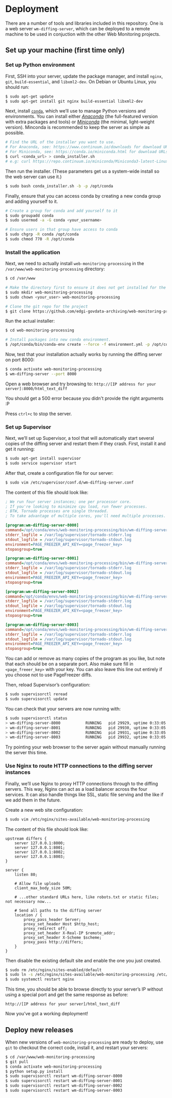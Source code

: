 # Deployment

There are a number of tools and libraries included in this repository. One is a web server `wm-diffing-server`, which can be deployed to a remote machine to be used in conjuction with the other Web Monitoring projects.


## Set up your machine (first time only)

### Set up Python environment

First, SSH into your server, update the package manager, and install `nginx`, `git`, `build-essential`, and `libxml2-dev`. On Debian or Ubuntu Linux, you should run:

```sh
$ sudo apt-get update
$ sudo apt-get install git nginx build-essential libxml2-dev
```

Next, install [`conda`](https://conda.io/), which we’ll use to manage Python versions and environments. You can install either [*Anaconda*](https://www.continuum.io/downloads) (the full-featured version with extra packages and tools) or [*Miniconda*](https://conda.io/miniconda.html) (the minimal, light-weight version). Minconda is recommended to keep the server as simple as possible.

```sh
# Find the URL of the installer you want to use.
# For Anaconda, see: https://www.continuum.io/downloads for download URLs
# For Miniconda, see: https://conda.io/miniconda.html for download URLs
$ curl <conda_url> > conda_installer.sh
# e.g: curl https://repo.continuum.io/miniconda/Miniconda3-latest-Linux-x86_64.sh > conda_installer.sh
```

Then run the installer. (These parameters get us a system-wide install so the web server can use it.)

```sh
$ sudo bash conda_installer.sh -b -p /opt/conda
```

Finally, ensure that you can access conda by creating a new conda group and adding yourself to it.

```sh
# Create a group for conda and add yourself to it
$ sudo groupadd conda
$ sudo usermod -a -G conda <your_username>

# Ensure users in that group have access to conda
$ sudo chgrp -R conda /opt/conda
$ sudo chmod 770 -R /opt/conda
```


### Install the application

Next, we need to actually install `web-monitoring-processing` in the `/var/www/web-monitoring-processing` directory:

```sh
$ cd /var/www

# Make the directory first to ensure it does not get installed for the root user
$ sudo mkdir web-monitoring-processing
$ sudo chown <your_user> web-monitoring-processing

# Clone the git repo for the project
$ git clone https://github.com/edgi-govdata-archiving/web-monitoring-processing.git
```

Run the actual installer:

```sh
$ cd web-monitoring-processing

# Install packages into new conda environment.
$ /opt/conda/bin/conda-env create --force -f environment.yml -p /opt/conda/envs/web-monitoring-processing

```

Now, test that your installation actually works by running the diffing server on port 8000:

```sh
$ conda activate web-monitoring-processing
$ wm-diffing-server --port 8000
```

Open a web browser and try browsing to: `http://[IP address for your server]:8000/html_text_diff`

You should get a 500 error because you didn't provide the right arguments :P

Press `ctrl+c` to stop the server.


### Set up Supervisor

Next, we’ll set up Supervisor, a tool that will automatically start several copies of the diffing server and restart them if they crash. First, install it and get it running:

```sh
$ sudo apt-get install supervisor
$ sudo service supervisor start
```

After that, create a configuration file for our server:

```sh
$ sudo vim /etc/supervisor/conf.d/wm-diffing-server.conf
```

The content of this file should look like:

```ini
; We run four server instances; one per processor core.
; If you're looking to minimize cpu load, run fewer processes.
; BTW, Tornado processes are single threaded.
; To take advantage of multiple cores, you'll need multiple processes.

[program:wm-diffing-server-8000]
command=/opt/conda/envs/web-monitoring-processing/bin/wm-diffing-server --port 8000
stderr_logfile = /var/log/supervisor/tornado-stderr.log
stdout_logfile = /var/log/supervisor/tornado-stdout.log
environment=PAGE_FREEZER_API_KEY=<page_freezer_key>
stopasgroup=true

[program:wm-diffing-server-8001]
command=/opt/conda/envs/web-monitoring-processing/bin/wm-diffing-server --port 8001
stderr_logfile = /var/log/supervisor/tornado-stderr.log
stdout_logfile = /var/log/supervisor/tornado-stdout.log
environment=PAGE_FREEZER_API_KEY=<page_freezer_key>
stopasgroup=true

[program:wm-diffing-server-8002]
command=/opt/conda/envs/web-monitoring-processing/bin/wm-diffing-server --port 8002
stderr_logfile = /var/log/supervisor/tornado-stderr.log
stdout_logfile = /var/log/supervisor/tornado-stdout.log
environment=PAGE_FREEZER_API_KEY=<page_freezer_key>
stopasgroup=true

[program:wm-diffing-server-8003]
command=/opt/conda/envs/web-monitoring-processing/bin/wm-diffing-server --port 8003
stderr_logfile = /var/log/supervisor/tornado-stderr.log
stdout_logfile = /var/log/supervisor/tornado-stdout.log
environment=PAGE_FREEZER_API_KEY=<page_freezer_key>
stopasgroup=true
```

You can add or remove as many copies of the program as you like, but note that each should be on a separate port. Also make sure fill in `<page_freeer_key>` with your key. You can also leave this line out entirely if you choose not to use PageFreezer diffs.

Then, reload Supervisor’s configuration:

```sh
$ sudo supervisorctl reread
$ sudo supervisorctl update
```

You can check that your servers are now running with:

```sh
$ sudo supervisorctl status
> wm-diffing-server-8000           RUNNING   pid 29929, uptime 0:33:05
> wm-diffing-server-8001           RUNNING   pid 29930, uptime 0:33:05
> wm-diffing-server-8002           RUNNING   pid 29931, uptime 0:33:05
> wm-diffing-server-8003           RUNNING   pid 29932, uptime 0:33:05
```

Try pointing your web browser to the server again without manually running the server this time.


### Use Nginx to route HTTP connections to the diffing server instances

Finally, we’ll use Nginx to proxy HTTP connections through to the diffing servers. This way, Nginx can act as a load balancer across the four services. It can also handle things like SSL, static file serving and the like if we add them in the future.

Create a new web site configuration:

```sh
$ sudo vim /etc/nginx/sites-available/web-monitoring-processing
```

The content of this file should look like:

```nginx
upstream differs {
    server 127.0.0.1:8000;
    server 127.0.0.1:8001;
    server 127.0.0.1:8002;
    server 127.0.0.1:8003;
}

server {
    listen 80;

    # Allow file uploads
    client_max_body_size 50M;

    # ...other standard URLs here, like robots.txt or static files; not necessary now...

    # Send all paths to the diffing server
    location / {
        proxy_pass_header Server;
        proxy_set_header Host $http_host;
        proxy_redirect off;
        proxy_set_header X-Real-IP $remote_addr;
        proxy_set_header X-Scheme $scheme;
        proxy_pass http://differs;
    }
}
```

Then disable the existing default site and enable the one you just created.

```sh
$ sudo rm /etc/nginx/sites-enabled/default
$ sudo ln -s /etc/nginx/sites-available/web-monitoring-processing /etc/nginx/sites-enabled/web-monitoring-processing
$ sudo systemctl restart nginx
```

This time, you should be able to browse directly to your server’s IP without using a special port and get the same response as before:

`http://[IP address for your server]/html_text_diff`

Now you’ve got a working deployment!


## Deploy new releases

When new versions of `web-monitoring-processing` are ready to deploy, use `git` to checkout the correct code, install it, and restart your servers:

```sh
$ cd /var/www/web-monitoring-processing
$ git pull
$ conda activate web-monitoring-processing
$ python setup.py install
$ sudo supervisorctl restart wm-diffing-server-8000
$ sudo supervisorctl restart wm-diffing-server-8001
$ sudo supervisorctl restart wm-diffing-server-8002
$ sudo supervisorctl restart wm-diffing-server-8003
```

